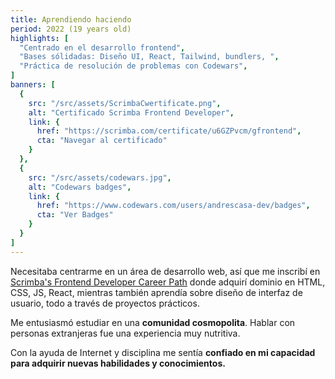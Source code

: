 ```yaml
---
title: Aprendiendo haciendo
period: 2022 (19 years old)
highlights: [
  "Centrado en el desarrollo frontend",
  "Bases sólidadas: Diseño UI, React, Tailwind, bundlers, ",
  "Práctica de resolución de problemas con Codewars",
]
banners: [
  {
    src: "/src/assets/ScrimbaCwertificate.png",
    alt: "Certificado Scrimba Frontend Developer",  
    link: {
      href: "https://scrimba.com/certificate/u6GZPvcm/gfrontend",
      cta: "Navegar al certificado"
    }
  },
  {
    src: "/src/assets/codewars.jpg",
    alt: "Codewars badges",
    link: {
      href: "https://www.codewars.com/users/andrescasa-dev/badges",
      cta: "Ver Badges"
    }
  }
]
---
```

Necesitaba centrarme en un área de desarrollo web, así que me inscribí en [Scrimba&apos;s Frontend Developer Career Path](https://scrimba.com/learn/frontend) donde adquirí dominio en HTML, CSS, JS, React, mientras también aprendía sobre diseño de interfaz de usuario, todo a través de proyectos prácticos.

Me entusiasmó estudiar en una **comunidad cosmopolita**. Hablar con personas extranjeras fue una experiencia muy nutritiva. 

Con la ayuda de Internet y disciplina me sentía **confiado en mi capacidad para adquirir nuevas habilidades y conocimientos.**